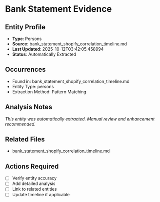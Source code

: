 # Bank Statement Evidence

## Entity Profile
- **Type**: Persons
- **Source**: bank_statement_shopify_correlation_timeline.md
- **Last Updated**: 2025-10-12T03:42:05.458994
- **Status**: Automatically Extracted

## Occurrences
- Found in: bank_statement_shopify_correlation_timeline.md
- Entity Type: persons
- Extraction Method: Pattern Matching

## Analysis Notes
*This entity was automatically extracted. Manual review and enhancement recommended.*

## Related Files
- bank_statement_shopify_correlation_timeline.md

## Actions Required
- [ ] Verify entity accuracy
- [ ] Add detailed analysis
- [ ] Link to related entities
- [ ] Update timeline if applicable

